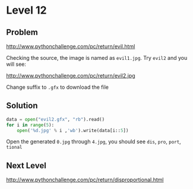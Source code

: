 # Level 12

## Problem

http://www.pythonchallenge.com/pc/return/evil.html



Checking the source, the image is named as ``evil1.jpg``. Try ``evil2`` and you will see:

http://www.pythonchallenge.com/pc/return/evil2.jpg



Change suffix to ``.gfx`` to download the file

## Solution

```python
data = open("evil2.gfx", "rb").read()
for i in range(5):
    open('%d.jpg' % i ,'wb').write(data[i::5])
```    

Open the generated ``0.jpg`` through ``4.jpg``, you should see ``dis``, ``pro``, ``port``, ``tional``

## Next Level

http://www.pythonchallenge.com/pc/return/disproportional.html

